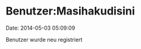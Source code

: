 Benutzer:Masihakudisini
=======================

Date: 2014-05-03 05:09:09

Benutzer wurde neu registriert
